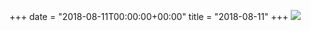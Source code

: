 +++
date = "2018-08-11T00:00:00+00:00"
title = "2018-08-11"
+++
<img class="img-fluid" src="/2018-08-11.jpg" />
